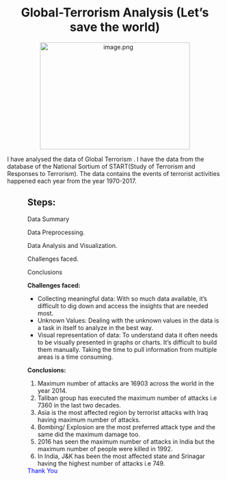 <h1 align="center">Global-Terrorism Analysis (Let’s save the world)</h1>
<p align="center"> 
<img src=https://media.giphy.com/media/l0HlCjhxMSf6OEX96/giphy.gif alt="image.png" width="350px" height="250px">
  </p>
<p>I have analysed the data of Global Terrorism . I have the data from the database of the National Sortium of START(Study of Terrorism and Responses to Terrorism).
The data contains the events of terrorist activities happened each year from the year 1970-2017.</p>
<ul>
<ul>
 <h2> Steps: </h2> 
<p>Data Summary</p>
<p>Data Preprocessing.</p>
<p>Data Analysis and Visualization.</p>
<p>Challenges faced.</p>
<p>Conclusions</p>
  
  
<b>Challenges faced:</b>
<ul>
<li>Collecting meaningful data: With so much data available, it’s difficult to dig down and access the insights that are needed most.</li>
<li> Unknown Values: Dealing with the unknown values in the data is a task in itself to analyze in the best way. </li>
<li> Visual representation of data: To understand data it often needs to be visually presented in graphs or charts. It’s difficult to build them manually.
  Taking the time to pull information from multiple areas is a time consuming. </li>
  </ul></p>
 <b>Conclusions:</b>
  <ol>
<li>Maximum number of attacks are 16903 across the world in the year 2014.</li> 
<li>Taliban group has executed the maximum number of attacks i.e 7360 in the last two decades.</li> 
<li>Asia is the most affected region by terrorist attacks with Iraq having maximum number of attacks.</li>
<li>Bombing/ Explosion are the most preferred attack type and the same did the maximum damage too. </li>
<li>2016 has seen the maximum number of attacks in India but the maximum number of people were killed in 1992.</li> 
<li>In India, J&K has been the most affected state and Srinagar having the highest number of attacks i.e 749.</li>
  </ol>
  
  <div style="color: blue; font_size: 14px"> Thank You</div>
